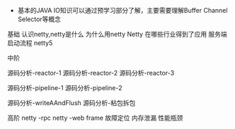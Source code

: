 - 基本的JAVA IO知识可以通过预学习部分了解，主要需要理解Buffer Channel Selector等概念


 


基础
认识netty,netty是什么
为什么用netty
Netty 在哪些行业得到了应用
服务端启动流程
netty5


中阶

源码分析-reactor-1
源码分析-reactor-2
源码分析-reactor-3

源码分析-pipeline-1
源码分析-pipeline-2

源码分析-writeAAndFlush
源码分析-粘包拆包


高阶
netty -rpc
netty -web frame
故障定位
内存泄漏
性能瓶颈

